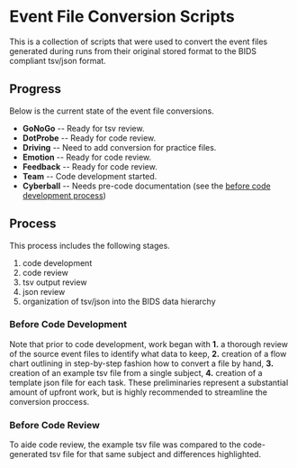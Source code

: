 # Event File Conversion Scripts
This is a collection of scripts that were used to convert the event files generated during runs from their original stored format to the BIDS compliant tsv/json format.

## Progress
Below is the current state of the event file conversions.

+ **GoNoGo** -- Ready for tsv review.
+ **DotProbe** -- Ready for code review.
+ **Driving** -- Need to add conversion for practice files.
+ **Emotion** -- Ready for code review.
+ **Feedback** -- Ready for code review.
+ **Team** -- Code development started.
+ **Cyberball** -- Needs pre-code documentation (see the [before code development process](#before-code-development))

## Process
This process includes the following stages.

1. code development
2. code review
3. tsv output review
4. json review
5. organization of tsv/json into the BIDS data hierarchy

### Before Code Development
Note that prior to code development, work began with **1.** a thorough review of the source event files to identify what data to keep, **2.** creation of a flow chart outlining in step-by-step fashion how to convert a file by hand, **3.** creation of an example tsv file from a single subject, **4.** creation of a template json file for each task. These preliminaries represent a substantial amount of upfront work, but is highly recommended to streamline the conversion proccess.

### Before Code Review
To aide code review, the example tsv file was compared to the code-generated tsv file for that same subject and differences highlighted.


